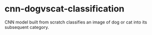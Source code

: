 # cnn-dogvscat-classification
CNN model built from scratch classifies an image of dog or cat into its subsequent category.
